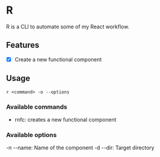 # R

R is a CLI to automate some of my React workflow.

## Features

- [x] Create a new functional component

## Usage

```
r <command> -o --options
```

### Available commands

- rnfc: creates a new functional component

### Available options

-n --name: Name of the component
-d --dir: Target directory
